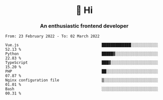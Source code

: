 <h1 align="center">👋 Hi</h1>
<h3 align="center">An enthusiastic frontend developer</h3>

<!--START_SECTION:waka-->

```text
From: 23 February 2022 - To: 02 March 2022

Vue.js                                     █████████████░░░░░░░░░░░░   52.13 %
Python                                     █████▓░░░░░░░░░░░░░░░░░░░   22.83 %
TypeScript                                 ███▓░░░░░░░░░░░░░░░░░░░░░   15.20 %
PHP                                        ██░░░░░░░░░░░░░░░░░░░░░░░   07.87 %
Nginx configuration file                   ▒░░░░░░░░░░░░░░░░░░░░░░░░   01.01 %
Bash                                       ░░░░░░░░░░░░░░░░░░░░░░░░░   00.31 %
```

<!--END_SECTION:waka-->

